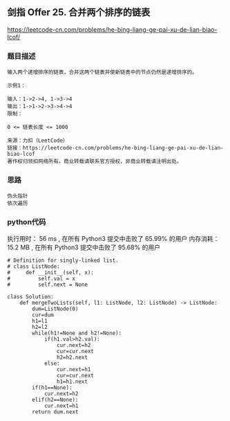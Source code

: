 ## 剑指 Offer 25. 合并两个排序的链表


https://leetcode-cn.com/problems/he-bing-liang-ge-pai-xu-de-lian-biao-lcof/


### 题目描述

```
输入两个递增排序的链表，合并这两个链表并使新链表中的节点仍然是递增排序的。

示例1：

输入：1->2->4, 1->3->4
输出：1->1->2->3->4->4
限制：

0 <= 链表长度 <= 1000

来源：力扣（LeetCode）
链接：https://leetcode-cn.com/problems/he-bing-liang-ge-pai-xu-de-lian-biao-lcof
著作权归领扣网络所有。商业转载请联系官方授权，非商业转载请注明出处。

```



### 思路

```
伪头指针
依次遍历
```



### python代码
执行用时：
56 ms
, 在所有 Python3 提交中击败了
65.99%
的用户
内存消耗：
15.2 MB
, 在所有 Python3 提交中击败了
95.68%
的用户
```
# Definition for singly-linked list.
# class ListNode:
#     def __init__(self, x):
#         self.val = x
#         self.next = None

class Solution:
    def mergeTwoLists(self, l1: ListNode, l2: ListNode) -> ListNode:
        dum=ListNode(0)
        cur=dum
        h1=l1
        h2=l2
        while(h1!=None and h2!=None):
            if(h1.val>h2.val):
                cur.next=h2
                cur=cur.next
                h2=h2.next
            else:
                cur.next=h1
                cur=cur.next
                h1=h1.next
        if(h1==None):
            cur.next=h2
        elif(h2==None):
            cur.next=h1
        return dum.next
                
```

